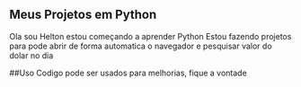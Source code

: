 ## Meus Projetos em Python
Ola sou Helton estou começando  a aprender Python
Estou fazendo projetos para pode abrir de forma automatica o navegador e pesquisar valor do dolar no dia 


##Uso
Codigo pode ser usados para melhorias, fique a vontade